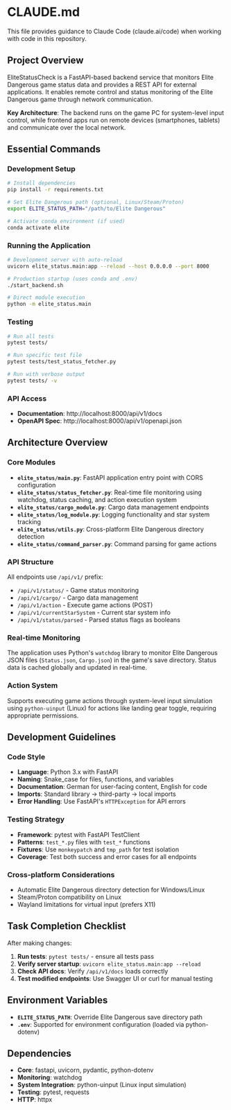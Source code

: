# CLAUDE.md

This file provides guidance to Claude Code (claude.ai/code) when working with code in this repository.

## Project Overview

EliteStatusCheck is a FastAPI-based backend service that monitors Elite Dangerous game status data and provides a REST API for external applications. It enables remote control and status monitoring of the Elite Dangerous game through network communication.

**Key Architecture**: The backend runs on the game PC for system-level input control, while frontend apps run on remote devices (smartphones, tablets) and communicate over the local network.

## Essential Commands

### Development Setup
```bash
# Install dependencies
pip install -r requirements.txt

# Set Elite Dangerous path (optional, Linux/Steam/Proton)
export ELITE_STATUS_PATH="/path/to/Elite Dangerous"

# Activate conda environment (if used)
conda activate elite
```

### Running the Application
```bash
# Development server with auto-reload
uvicorn elite_status.main:app --reload --host 0.0.0.0 --port 8000

# Production startup (uses conda and .env)
./start_backend.sh

# Direct module execution
python -m elite_status.main
```

### Testing
```bash
# Run all tests
pytest tests/

# Run specific test file
pytest tests/test_status_fetcher.py

# Run with verbose output
pytest tests/ -v
```

### API Access
- **Documentation**: http://localhost:8000/api/v1/docs
- **OpenAPI Spec**: http://localhost:8000/api/v1/openapi.json

## Architecture Overview

### Core Modules
- **`elite_status/main.py`**: FastAPI application entry point with CORS configuration
- **`elite_status/status_fetcher.py`**: Real-time file monitoring using watchdog, status caching, and action execution system
- **`elite_status/cargo_module.py`**: Cargo data management endpoints
- **`elite_status/log_module.py`**: Logging functionality and star system tracking
- **`elite_status/utils.py`**: Cross-platform Elite Dangerous directory detection
- **`elite_status/command_parser.py`**: Command parsing for game actions

### API Structure
All endpoints use `/api/v1/` prefix:
- `/api/v1/status/` - Game status monitoring
- `/api/v1/cargo/` - Cargo data management  
- `/api/v1/action` - Execute game actions (POST)
- `/api/v1/currentStarSystem` - Current star system info
- `/api/v1/status/parsed` - Parsed status flags as booleans

### Real-time Monitoring
The application uses Python's `watchdog` library to monitor Elite Dangerous JSON files (`Status.json`, `Cargo.json`) in the game's save directory. Status data is cached globally and updated in real-time.

### Action System
Supports executing game actions through system-level input simulation using `python-uinput` (Linux) for actions like landing gear toggle, requiring appropriate permissions.

## Development Guidelines

### Code Style
- **Language**: Python 3.x with FastAPI
- **Naming**: Snake_case for files, functions, and variables
- **Documentation**: German for user-facing content, English for code
- **Imports**: Standard library → third-party → local imports
- **Error Handling**: Use FastAPI's `HTTPException` for API errors

### Testing Strategy
- **Framework**: pytest with FastAPI TestClient
- **Patterns**: `test_*.py` files with `test_*` functions
- **Fixtures**: Use `monkeypatch` and `tmp_path` for test isolation
- **Coverage**: Test both success and error cases for all endpoints

### Cross-platform Considerations
- Automatic Elite Dangerous directory detection for Windows/Linux
- Steam/Proton compatibility on Linux
- Wayland limitations for virtual input (prefers X11)

## Task Completion Checklist

After making changes:
1. **Run tests**: `pytest tests/` - ensure all tests pass
2. **Verify server startup**: `uvicorn elite_status.main:app --reload`
3. **Check API docs**: Verify `/api/v1/docs` loads correctly
4. **Test modified endpoints**: Use Swagger UI or curl for manual testing

## Environment Variables
- **`ELITE_STATUS_PATH`**: Override Elite Dangerous save directory path
- **`.env`**: Supported for environment configuration (loaded via python-dotenv)

## Dependencies
- **Core**: fastapi, uvicorn, pydantic, python-dotenv
- **Monitoring**: watchdog
- **System Integration**: python-uinput (Linux input simulation)
- **Testing**: pytest, requests
- **HTTP**: httpx